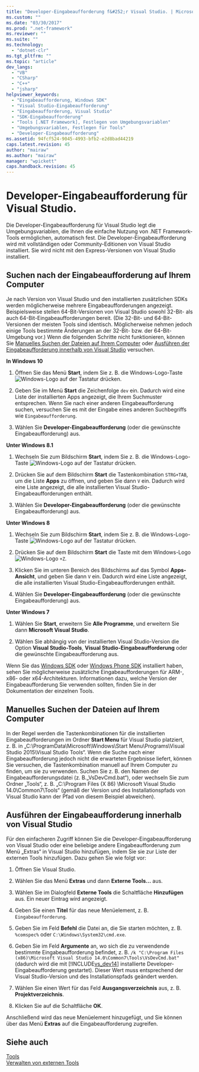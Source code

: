 ```yaml
---
title: "Developer-Eingabeaufforderung f&#252;r Visual Studio. | Microsoft Docs"
ms.custom: ""
ms.date: "03/30/2017"
ms.prod: ".net-framework"
ms.reviewer: ""
ms.suite: ""
ms.technology: 
  - "dotnet-clr"
ms.tgt_pltfrm: ""
ms.topic: "article"
dev_langs: 
  - "VB"
  - "CSharp"
  - "C++"
  - "jsharp"
helpviewer_keywords: 
  - "Eingabeaufforderung, Windows SDK"
  - "Visual Studio-Eingabeaufforderung"
  - "Eingabeaufforderung, Visual Studio"
  - "SDK-Eingabeaufforderung"
  - "Tools [.NET Framework], Festlegen von Umgebungsvariablen"
  - "Umgebungsvariablen, Festlegen für Tools"
  - "Developer-Eingabeaufforderung"
ms.assetid: 94fcf524-9045-4993-bfb2-e2d8bad44219
caps.latest.revision: 45
author: "mairaw"
ms.author: "mairaw"
manager: "wpickett"
caps.handback.revision: 45
---
```

# Developer-Eingabeaufforderung f&#252;r Visual Studio.
Die Developer\-Eingabeaufforderung für Visual Studio legt die Umgebungsvariablen, die Ihnen die einfache Nutzung von .NET Framework\-Tools ermöglichen, automatisch fest. Die Developer\-Eingabeaufforderung wird mit vollständigen oder Community\-Editionen von Visual Studio installiert. Sie wird nicht mit den Express\-Versionen von Visual Studio installiert.  
  
<a name="find"></a>   
## Suchen nach der Eingabeaufforderung auf Ihrem Computer  
 Je nach Version von Visual Studio und den installierten zusätzlichen SDKs werden möglicherweise mehrere Eingabeaufforderungen angezeigt. Beispielsweise stellen 64\-Bit\-Versionen von Visual Studio sowohl 32\-Bit\- als auch 64\-Bit\-Eingabeaufforderungen bereit. \(Die 32\-Bit\- und 64\-Bit\-Versionen der meisten Tools sind identisch. Möglicherweise nehmen jedoch einige Tools bestimmte Änderungen an der 32\-Bit\- bzw. der 64\-Bit\-Umgebung vor.\) Wenn die folgenden Schritte nicht funktionieren, können Sie [Manuelles Suchen der Dateien auf Ihrem Computer](#alternative) oder [Ausführen der Eingabeaufforderung innerhalb von Visual Studio](#visualstudio) versuchen.  
  
 **In Windows 10**  
  
1.  Öffnen Sie das Menü **Start**, indem Sie z. B. die Windows\-Logo\-Taste ![Windows&#45;Logo](../../../docs/framework/install/media/windowskeyboardlogo.png "Windowskeyboardlogo") auf der Tastatur drücken.  
  
2.  Geben Sie im Menü **Start** die Zeichenfolge `dev` ein. Dadurch wird eine Liste der installierten Apps angezeigt, die Ihrem Suchmuster entsprechen. Wenn Sie nach einer anderen Eingabeaufforderung suchen, versuchen Sie es mit der Eingabe eines anderen Suchbegriffs wie `Eingabeaufforderung`.  
  
3.  Wählen Sie **Developer\-Eingabeaufforderung** \(oder die gewünschte Eingabeaufforderung\) aus.  
  
 **Unter Windows 8.1**  
  
1.  Wechseln Sie zum Bildschirm **Start**, indem Sie z. B. die Windows\-Logo\-Taste ![Windows&#45;Logo](../../../docs/framework/install/media/windowskeyboardlogo.png "Windowskeyboardlogo") auf der Tastatur drücken.  
  
2.  Drücken Sie auf dem Bildschirm **Start** die Tastenkombination `STRG+TAB`, um die Liste **Apps** zu öffnen, und geben Sie dann `V` ein. Dadurch wird eine Liste angezeigt, die alle installierten Visual Studio\-Eingabeaufforderungen enthält.  
  
3.  Wählen Sie **Developer\-Eingabeaufforderung** \(oder die gewünschte Eingabeaufforderung\) aus.  
  
 **Unter Windows 8**  
  
1.  Wechseln Sie zum Bildschirm **Start**, indem Sie z. B. die Windows\-Logo\-Taste ![Windows&#45;Logo](../../../docs/framework/install/media/windowskeyboardlogo.png "Windowskeyboardlogo") auf der Tastatur drücken.  
  
2.  Drücken Sie auf dem Bildschirm **Start** die Taste mit dem Windows\-Logo ![Windows&#45;Logo](../../../docs/framework/install/media/windowskeyboardlogo.png "Windowskeyboardlogo") `+Z`.  
  
3.  Klicken Sie im unteren Bereich des Bildschirms auf das Symbol **Apps\-Ansicht**, und geben Sie dann `V` ein. Dadurch wird eine Liste angezeigt, die alle installierten Visual Studio\-Eingabeaufforderungen enthält.  
  
4.  Wählen Sie **Developer\-Eingabeaufforderung** \(oder die gewünschte Eingabeaufforderung\) aus.  
  
 **Unter Windows 7**  
  
1.  Wählen Sie **Start**, erweitern Sie **Alle Programme**, und erweitern Sie dann **Microsoft Visual Studio**.  
  
2.  Wählen Sie abhängig von der installierten Visual Studio\-Version die Option **Visual Studio\-Tools**, **Visual Studio\-Eingabeaufforderung** oder die gewünschte Eingabeaufforderung aus.  
  
 Wenn Sie das [Windows SDK](http://msdn.microsoft.com/windows/desktop/aa904949) oder [Windows Phone SDK](https://dev.windowsphone.com/downloadsdk) installiert haben, sehen Sie möglicherweise zusätzliche Eingabeaufforderungen für ARM\-, x86\- oder x64\-Architekturen. Informationen dazu, welche Version der Eingabeaufforderung Sie verwenden sollten, finden Sie in der Dokumentation der einzelnen Tools.  
  
<a name="alternative"></a>   
## Manuelles Suchen der Dateien auf Ihrem Computer  
  In der Regel werden die Tastenkombinationen für die installierten Eingabeaufforderungen im Ordner **Start Menu** für Visual Studio platziert, z. B. in „C:\\ProgramData\\Microsoft\\Windows\\Start Menu\\Programs\\Visual Studio 2015\\Visual Studio Tools“.    Wenn die Suche nach einer Eingabeaufforderung jedoch nicht die erwarteten Ergebnisse liefert, können Sie versuchen, die Tastenkombination manuell auf Ihrem Computer zu finden, um sie zu verwenden.   Suchen Sie z. B. den Namen der Eingabeaufforderungsdatei \(z. B.„VsDevCmd.bat“\), oder wechseln Sie zum Ordner „Tools“, z. B. „C:\\Program Files \(X 86\) \\Microsoft Visual Studio 14.0\\Common7\\Tools“ \(gemäß der Version und des Installationspfads von Visual Studio kann der Pfad von diesem Beispiel abweichen\).  
  
<a name="visualstudio"></a>   
## Ausführen der Eingabeaufforderung innerhalb von Visual Studio  
 Für den einfacheren Zugriff können Sie die Developer\-Eingabeaufforderung von Visual Studio oder eine beliebige andere Eingabeaufforderung zum Menü „Extras“ in Visual Studio hinzufügen, indem Sie sie zur Liste der externen Tools hinzufügen. Dazu gehen Sie wie folgt vor:  
  
1.  Öffnen Sie Visual Studio.  
  
2.  Wählen Sie das Menü **Extras** und dann **Externe Tools...** aus.  
  
3.  Wählen Sie im Dialogfeld **Externe Tools** die Schaltfläche **Hinzufügen** aus. Ein neuer Eintrag wird angezeigt.  
  
4.  Geben Sie einen **Titel** für das neue Menüelement, z. B. `Eingabeaufforderung`.  
  
5.  Geben Sie im Feld **Befehl** die Datei an, die Sie starten möchten, z. B. `%comspec%` oder `C:\Windows\System32\cmd.exe`.  
  
6.  Geben Sie im Feld **Argumente** an, wo sich die zu verwendende bestimmte Eingabeaufforderung befindet, z. B. `/k "C:\Program Files (x86)\Microsoft Visual Studio 14.0\Common7\Tools\VsDevCmd.bat"` \(dadurch wird die mit [!INCLUDE[vs_dev14](../../../includes/vs-dev14-md.md)] installierte Developer\-Eingabeaufforderung gestartet\). Dieser Wert muss entsprechend der Visual Studio\-Version und des Installationspfads geändert werden.  
  
7.  Wählen Sie einen Wert für das Feld **Ausgangsverzeichnis** aus, z. B. **Projektverzeichnis**.  
  
8.  Klicken Sie auf die Schaltfläche **OK**.  
  
 Anschließend wird das neue Menüelement hinzugefügt, und Sie können über das Menü **Extras** auf die Eingabeaufforderung zugreifen.  
  
## Siehe auch  
 [Tools](../../../docs/framework/tools/index.md)   
 [Verwalten von externen Tools](../Topic/Managing%20External%20Tools.md)